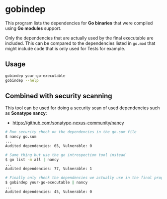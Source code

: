 # gobindep

This program lists the dependencies for **Go binaries** that were compiled using **Go modules** support.

Only the dependencies that are actually used by the final executable are included.
This can be compared to the dependencies listed in `go.mod` that might include code that is only used for Tests for example.

## Usage

```bash
gobindep your-go-executable
gobindep --help
```

## Combined with security scanning

This tool can be used for doing a security scan of used dependencies such as **Sonatype nancy**:

* https://github.com/sonatype-nexus-community/nancy

```bash
# Run security check on the dependencies in the go.sum file
$ nancy go.sum
...
Audited dependencies: 65, Vulnerable: 0

# Same thing but use the go introspection tool instead
$ go list -m all | nancy
...
Audited dependencies: 77, Vulnerable: 1

# Finally only check the dependencies we actually use in the final program!
$ gobindep your-go-executable | nancy
...
Audited dependencies: 45, Vulnerable: 0
```
